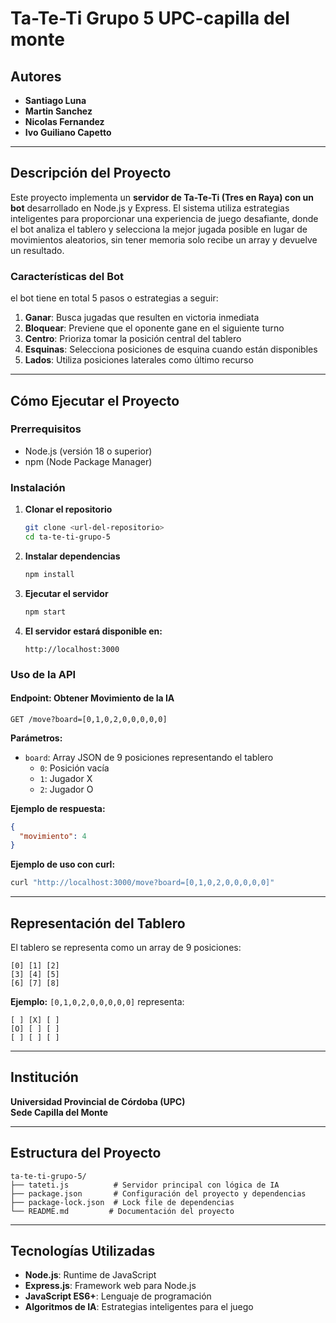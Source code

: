 #  Ta-Te-Ti Grupo 5 UPC-capilla del monte


##  Autores

- **Santiago Luna**
- **Martin Sanchez** 
- **Nicolas Fernandez**
- **Ivo Guiliano Capetto**

---

##  Descripción del Proyecto

Este proyecto implementa un **servidor de Ta-Te-Ti (Tres en Raya) con un bot** desarrollado en Node.js y Express. El sistema utiliza estrategias inteligentes para proporcionar una experiencia de juego desafiante, donde el bot analiza el tablero y selecciona la mejor jugada posible en lugar de movimientos aleatorios, sin tener memoria solo recibe un array y devuelve un resultado.

###  Características del Bot
el bot tiene en total 5 pasos o estrategias a seguir:

1. **Ganar**: Busca jugadas que resulten en victoria inmediata
2. **Bloquear**: Previene que el oponente gane en el siguiente turno
3. **Centro**: Prioriza tomar la posición central del tablero
4. **Esquinas**: Selecciona posiciones de esquina cuando están disponibles
5. **Lados**: Utiliza posiciones laterales como último recurso

---

##  Cómo Ejecutar el Proyecto

### Prerrequisitos

- Node.js (versión 18 o superior)
- npm (Node Package Manager)

### Instalación

1. **Clonar el repositorio**
   ```bash
   git clone <url-del-repositorio>
   cd ta-te-ti-grupo-5
   ```

2. **Instalar dependencias**
   ```bash
   npm install
   ```

3. **Ejecutar el servidor**
   ```bash
   npm start
   ```

4. **El servidor estará disponible en:**
   ```
   http://localhost:3000
   ```

### Uso de la API

#### Endpoint: Obtener Movimiento de la IA

```http
GET /move?board=[0,1,0,2,0,0,0,0,0]
```

**Parámetros:**
- `board`: Array JSON de 9 posiciones representando el tablero
  - `0`: Posición vacía
  - `1`: Jugador X
  - `2`: Jugador O

**Ejemplo de respuesta:**
```json
{
  "movimiento": 4
}
```

**Ejemplo de uso con curl:**
```bash
curl "http://localhost:3000/move?board=[0,1,0,2,0,0,0,0,0]"
```

---

##  Representación del Tablero

El tablero se representa como un array de 9 posiciones:

```
[0] [1] [2]
[3] [4] [5]
[6] [7] [8]
```

**Ejemplo:**
 `[0,1,0,2,0,0,0,0,0]` representa:
  ```
  [ ] [X] [ ]
  [O] [ ] [ ]
  [ ] [ ] [ ]
  ```

---

##  Institución

**Universidad Provincial de Córdoba (UPC)**  
**Sede Capilla del Monte**

---

##  Estructura del Proyecto

```
ta-te-ti-grupo-5/
├── tateti.js          # Servidor principal con lógica de IA
├── package.json       # Configuración del proyecto y dependencias
├── package-lock.json  # Lock file de dependencias
└── README.md         # Documentación del proyecto
```

---

##  Tecnologías Utilizadas

- **Node.js**: Runtime de JavaScript
- **Express.js**: Framework web para Node.js
- **JavaScript ES6+**: Lenguaje de programación
- **Algoritmos de IA**: Estrategias inteligentes para el juego

